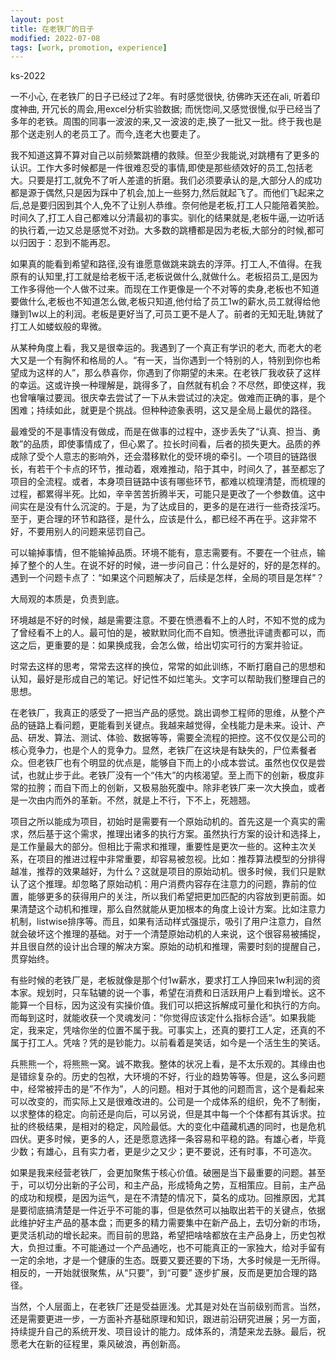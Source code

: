 ```yaml
---
layout: post
title: 在老铁厂的日子
modified: 2022-07-08
tags: [work, promotion, experience]
---
```

<p class="meta">ks-2022</p>

一不小心, 在老铁厂的日子已经过了2年。有时感觉很快, 彷佛昨天还在ali, 听着印度神曲, 开冗长的周会,用excel分析实验数据; 而恍惚间,又感觉很慢,似乎已经当了多年的老铁。周围的同事一波波的来,又一波波的走,换了一批又一批。终于我也是那个送走别人的老员工了。而今,连老大也要走了。

我不知道这算不算对自己以前频繁跳槽的救赎。但至少我能说,对跳槽有了更多的认识。工作大多时候都是一件很难忍受的事情,即使是那些绩效好的员工,包括老大。只要是打工,就免不了听人差遣的折磨。我们必须要承认的是,大部分人的成功都是源于偶然,只是因为踩中了机会,加上一些努力,然后就起飞了。而他们飞起来之后,总是要归因到其个人,免不了让别人恭维。奈何他是老板,打工人只能陪着笑脸。时间久了,打工人自己都难以分清最初的事实。驯化的结果就是,老板牛逼,一边听话的执行着,一边又总是感觉不对劲。大多数的跳槽都是因为老板,大部分的时候,都可以归因于：忍到不能再忍。

如果真的能看到希望和路径,没有谁愿意做跳来跳去的浮萍。打工人,不值得。在我原有的认知里,打工就是给老板干活,老板说做什么,就做什么。老板招员工,是因为工作多得他一个人做不过来。而现在工作更像是一个不对等的卖身,老板也不知道要做什么,老板也不知道怎么做,老板只知道,他付给了员工1w的薪水,员工就得给他赚到1w以上的利润。老板是更好当了,可员工更不是人了。前者的无知无耻,铸就了打工人如蝼蚁般的卑微。

从某种角度上看，我又是很幸运的。我遇到了一个真正有学识的老大, 而老大的老大又是一个有胸怀和格局的人。“有一天，当你遇到一个特别的人，特别到你也希望成为这样的人”，那么恭喜你，你遇到了你期望的未来。在老铁厂我收获了这样的幸运。这或许换一种理解是，跳得多了，自然就有机会？不尽然，即使这样，我也曾嚷嚷过要润。很庆幸去尝试了一下从未尝试过的决定。做难而正确的事，是个困难；持续如此，就更是个挑战。但种种迹象表明，这又是全局上最优的路径。

最难受的不是事情没有做成，而是在做事的过程中，逐步丢失了“认真、担当、勇敢”的品质，即使事情成了，但心累了。拉长时间看，后者的损失更大。品质的养成除了受个人意志的影响外，还会潜移默化的受环境的牵引。一个项目的链路很长，有若干个卡点的环节，推动着，艰难推动，陷于其中，时间久了，甚至都忘了项目的全流程。或者，本身项目链路中该有哪些环节，都难以梳理清楚，而梳理的过程，都累得半死。比如，辛辛苦苦折腾半天，可能只是更改了一个参数值。这中间实在是没有什么沉淀的。于是，为了达成目的，更多的是在进行一些奇技淫巧。至于，更合理的环节和路径，是什么，应该是什么，都已经不再在乎。这非常不好，不要用别人的问题来惩罚自己。

可以输掉事情，但不能输掉品质。环境不能有，意志需要有。不要在一个驻点，输掉了整个的人生。在说不好的时候，进一步问自己：什么是好的，好的是怎样的。遇到一个问题卡点了：“如果这个问题解决了，后续是怎样，全局的项目是怎样”？

大局观的本质是，负责到底。

环境越是不好的时候，越是需要注意。不要在愤懑看不上的人时，不知不觉的成为了曾经看不上的人。最可怕的是，被默默同化而不自知。愤懑批评谴责都可以，而这之后，更重要的是：如果换成我，会怎么做，给出切实可行的方案并验证。

时常去这样的思考，常常去这样的换位，常常的如此训练，不断打磨自己的思想和认知，最好是形成自己的笔记。好记性不如烂笔头。文字可以帮助我们整理自己的思想。

在老铁厂，我真正的感受了一把当产品的感觉。跳出调参工程师的思维，从整个产品的链路上看问题，更能看到关键点。我越来越觉得，全栈能力是未来。设计、产品、研发、算法、测试、体验、数据等等，需要全流程的把控。这不仅仅是公司的核心竞争力，也是个人的竞争力。显然，老铁厂在这块是有缺失的，尸位素餐者众。但老铁厂也有个明显的优点是，能够自下而上的小成本尝试。虽然也仅仅是尝试，也就止步于此。老铁厂没有一个“伟大”的内核渴望。至上而下的创新，极度非常的拉胯；而自下而上的创新，又极易胎死腹中。除非老铁厂来一次大换血，或者是一次由内而外的革新。不然，就是上不行，下不上，死翘翘。

项目之所以能成为项目，初始时是需要有一个原始动机的。首先这是一个真实的需求，然后基于这个需求，推理出诸多的执行方案。虽然执行方案的设计和选择上，是工作量最大的部分。但相比于需求和推理，重要性是更次一些的。这种主次关系，在项目的推进过程中非常重要，却容易被忽视。比如：推荐算法模型的分排得越准，推荐的效果越好，为什么？这就是项目的原始动机。很多时候，我们只是默认了这个推理。却忽略了原始动机：用户消费内容存在注意力的问题，靠前的位置，能够更多的获得用户的关注，所以我们希望把更加匹配的内容放到更前面。如果清楚这个动机和推理，那么自然就能从更加根本的角度上设计方案。比如注意力机制，listwise排序等。而且，如果有活动样式强提示，吸引了用户注意力，自然就会破坏这个推理的基础。对于一个清楚原始动机的人来说，这个很容易被捕捉，并且很自然的设计出合理的解决方案。原始的动机和推理，需要时刻的提醒自己，贯穿始终。

有些时候的老铁厂是，老板就像是那个付1w薪水，要求打工人挣回来1w利润的资本家。规划时，只车轱辘的说一个事，希望在消费和日活跃用户上看到增长。这不能算一个目标，因为这没有实操价值。我们可以把这拆解成可量化和执行的方向。而每到这时，就能收获一个灵魂发问：“你觉得应该定什么指标合适“。如果我能定，我来定，凭啥你坐的位置不属于我。可事实上，还真的要打工人定，还真的不属于打工人。凭啥？凭的是钞能力。以前看着是笑话，如今是一个活生生的笑话。

兵熊熊一个，将熊熊一窝。诚不欺我。整体的状况上看，是不太乐观的。其缘由也是错综复杂的。历史的包袱，大环境的不好，行业的趋势等等。但是，这么多问题中，经常被抨击的是”不作为”，人的问题。相对于其他的问题而言，这个是看起来可以改变的，而实际上又是很难改进的。公司是一个成体系的组织，免不了制衡，以求整体的稳定。向前还是向后，可以另说，但是其中每一个个体都有其诉求。拉扯的终极结果，是相对的稳定，风险最低。大的变化中蕴藏机遇的同时，也是危机四伏。更多时候，更多的人，还是愿意选择一条容易和平稳的路。有雄心者，毕竟少数；有雄心，且有实力者，更是少之又少；更不要说，还有时事，不可造次。

如果是我来经营老铁厂，会更加聚焦于核心价值。破圈是当下最重要的问题。甚至于，可以切分出新的子公司，和主产品，形成犄角之势，互相策应。目前，主产品的成功和规模，是因为运气，是在不清楚的情况下，莫名的成功。回推原因，尤其是要彻底搞清楚是一件近乎不可能的事，但是依然可以抽取出若干的关键点，依据此维护好主产品的基本盘；而更多的精力需要集中在新产品上，去切分新的市场，更灵活机动的增长起来。而目前的思路，希望把啥啥都放在主产品身上，历史包袱大，负担过重。不可能通过一个产品通吃，也不可能真正的一家独大，给对手留有一定的余地，才是一个健康的生态。既要又要还要的下场，大多时候是一无所得。相反的，一开始就很聚焦，从“只要”，到“可要” 逐步扩展，反而是更加合理的路径。

当然，个人层面上，在老铁厂还是受益匪浅。尤其是对处在当前级别而言。当然，还是需要更进一步，一方面补齐基础原理和知识，跟进前沿研究进展；另一方面，持续提升自己的系统开发、项目设计的能力。成体系的，清楚来龙去脉。最后，祝愿老大在新的征程里，乘风破浪，再创新高。














